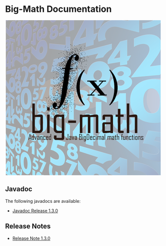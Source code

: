 # Big-Math Documentation

<p align="center">
	<img alt="big-math" src="images/big-math-splashscreen.png">
</p>

## Javadoc

The following javadocs are available:

* [Javadoc Release 1.3.0](javadoc/v1.3.0/)

## Release Notes

* [Release Note 1.3.0](releases/v1.3.0.html)

